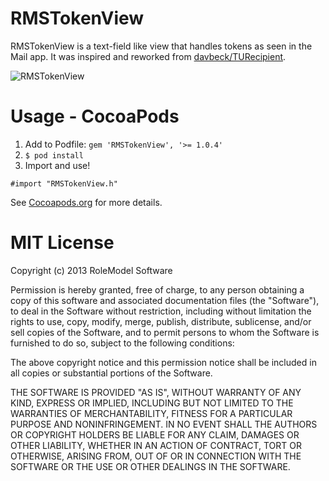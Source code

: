 RMSTokenView
============

RMSTokenView is a text-field like view that handles tokens as seen in the Mail app. It was inspired and reworked from [davbeck/TURecipient](https://github.com/davbeck/TURecipientBar).

![RMSTokenView](https://f.cloud.github.com/assets/634167/1355622/e76aa6cc-3769-11e3-9d88-82d9be6534b7.gif)

# Usage - CocoaPods

1. Add to Podfile: ```gem 'RMSTokenView', '>= 1.0.4'```
2. ```$ pod install```
3. Import and use!

```objc
#import "RMSTokenView.h"
```

See [Cocoapods.org](http://cocoapods.org) for more details.

# MIT License

Copyright (c) 2013 RoleModel Software

Permission is hereby granted, free of charge, to any person obtaining a copy
of this software and associated documentation files (the "Software"), to deal
in the Software without restriction, including without limitation the rights
to use, copy, modify, merge, publish, distribute, sublicense, and/or sell
copies of the Software, and to permit persons to whom the Software is
furnished to do so, subject to the following conditions:

The above copyright notice and this permission notice shall be included in
all copies or substantial portions of the Software.

THE SOFTWARE IS PROVIDED "AS IS", WITHOUT WARRANTY OF ANY KIND, EXPRESS OR
IMPLIED, INCLUDING BUT NOT LIMITED TO THE WARRANTIES OF MERCHANTABILITY,
FITNESS FOR A PARTICULAR PURPOSE AND NONINFRINGEMENT. IN NO EVENT SHALL THE
AUTHORS OR COPYRIGHT HOLDERS BE LIABLE FOR ANY CLAIM, DAMAGES OR OTHER
LIABILITY, WHETHER IN AN ACTION OF CONTRACT, TORT OR OTHERWISE, ARISING FROM,
OUT OF OR IN CONNECTION WITH THE SOFTWARE OR THE USE OR OTHER DEALINGS IN
THE SOFTWARE.
